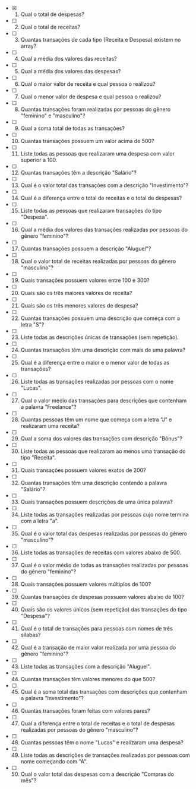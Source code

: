 - [X] 1. Qual o total de despesas?
- [ ] 2. Qual o total de receitas?
- [ ] 3. Quantas transações de cada tipo (Receita e Despesa) existem no array?
- [ ] 4. Qual a média dos valores das receitas?
- [ ] 5. Qual a média dos valores das despesas?
- [ ] 6. Qual o maior valor de receita e qual pessoa o realizou?
- [ ] 7. Qual o menor valor de despesa e qual pessoa o realizou?
- [ ] 8. Quantas transações foram realizadas por pessoas do gênero "feminino" e "masculino"?
- [ ] 9. Qual a soma total de todas as transações?
- [ ] 10. Quantas transações possuem um valor acima de 500?
- [ ] 11. Liste todas as pessoas que realizaram uma despesa com valor superior a 100.
- [ ] 12. Quantas transações têm a descrição "Salário"?
- [ ] 13. Qual é o valor total das transações com a descrição "Investimento"?
- [ ] 14. Qual é a diferença entre o total de receitas e o total de despesas?
- [ ] 15. Liste todas as pessoas que realizaram transações do tipo "Despesa".
- [ ] 16. Qual a média dos valores das transações realizadas por pessoas do gênero "feminino"?
- [ ] 17. Quantas transações possuem a descrição "Aluguel"?
- [ ] 18. Qual o valor total de receitas realizadas por pessoas do gênero "masculino"?
- [ ] 19. Quais transações possuem valores entre 100 e 300?
- [ ] 20. Quais são os três maiores valores de receita?
- [ ] 21. Quais são os três menores valores de despesa?
- [ ] 22. Quantas transações possuem uma descrição que começa com a letra "S"?
- [ ] 23. Liste todas as descrições únicas de transações (sem repetição).
- [ ] 24. Quantas transações têm uma descrição com mais de uma palavra?
- [ ] 25. Qual é a diferença entre o maior e o menor valor de todas as transações?
- [ ] 26. Liste todas as transações realizadas por pessoas com o nome "Lucas".
- [ ] 27. Qual o valor médio das transações para descrições que contenham a palavra "Freelance"?
- [ ] 28. Quantas pessoas têm um nome que começa com a letra "J" e realizaram uma receita?
- [ ] 29. Qual a soma dos valores das transações com descrição "Bônus"?
- [ ] 30. Liste todas as pessoas que realizaram ao menos uma transação do tipo "Receita".
- [ ] 31. Quais transações possuem valores exatos de 200?
- [ ] 32. Quantas transações têm uma descrição contendo a palavra "Salário"?
- [ ] 33. Quais transações possuem descrições de uma única palavra?
- [ ] 34. Liste todas as transações realizadas por pessoas cujo nome termina com a letra "a".
- [ ] 35. Qual é o valor total das despesas realizadas por pessoas do gênero "masculino"?
- [ ] 36. Liste todas as transações de receitas com valores abaixo de 500.
- [ ] 37. Qual é o valor médio de todas as transações realizadas por pessoas do gênero "feminino"?
- [ ] 38. Quais transações possuem valores múltiplos de 100?
- [ ] 39. Quantas transações de despesas possuem valores abaixo de 100?
- [ ] 40. Quais são os valores únicos (sem repetição) das transações do tipo "Despesa"?
- [ ] 41. Qual é o total de transações para pessoas com nomes de três sílabas?
- [ ] 42. Qual é a transação de maior valor realizada por uma pessoa do gênero "feminino"?
- [ ] 43. Liste todas as transações com a descrição "Aluguel".
- [ ] 44. Quantas transações têm valores menores do que 500?
- [ ] 45. Qual é a soma total das transações com descrições que contenham a palavra "Investimento"?
- [ ] 46. Quantas transações foram feitas com valores pares?
- [ ] 47. Qual a diferença entre o total de receitas e o total de despesas realizadas por pessoas do gênero "masculino"?
- [ ] 48. Quantas pessoas têm o nome "Lucas" e realizaram uma despesa?
- [ ] 49. Liste todas as descrições de transações realizadas por pessoas com nome começando com "A".
- [ ] 50. Qual o valor total das despesas com a descrição "Compras do mês"?